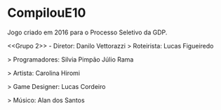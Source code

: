 # CompilouE10
Jogo criado em 2016 para o Processo Seletivo da GDP.

<<Grupo 2>> - Diretor: Danilo Vettorazzi
\> Roteirista:
Lucas Figueiredo

\> Programadores:
Silvia Pimpão 
Júlio Rama

\> Artista: 
Carolina Hiromi

\> Game Designer:
Lucas Cordeiro

\> Músico:
Alan dos Santos
